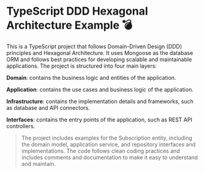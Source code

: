 # TypeScript DDD Hexagonal Architecture Example 💣
This is a TypeScript project that follows Domain-Driven Design (DDD) principles and Hexagonal Architecture. It uses Mongoose as the database ORM and follows best practices for developing scalable and maintainable applications. The project is structured into four main layers:

**Domain**: contains the business logic and entities of the application.

**Application**: contains the use cases and business logic of the application.

**Infrastructure**: contains the implementation details and frameworks, such as database and API connectors.

**Interfaces**: contains the entry points of the application, such as REST API controllers.

>The project includes examples for the Subscription entity, including the domain model, application service, and 
repository interfaces and implementations. The code follows clean coding practices and includes comments and documentation to make it easy to understand and maintain.